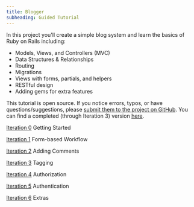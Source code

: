 ```yaml
---
title: Blogger
subheading: Guided Tutorial
---
```


In this project you'll create a simple blog system and learn the basics of Ruby on Rails including:

* Models, Views, and Controllers (MVC)
* Data Structures & Relationships
* Routing
* Migrations
* Views with forms, partials, and helpers
* RESTful design
* Adding gems for extra features

This tutorial is open source. If you notice errors, typos, or have questions/suggestions, please [submit them to the project on GitHub](https://github.com/turingschool/backend-curriculum-site/blob/gh-pages/module2/misc/blogger.md). You can find a completed (through Iteration 3) version [here](https://github.com/AliSchlereth/blogger).

[Iteration 0](https://github.com/turingschool/backend-curriculum-site/backend-curriculum-site/blob/gh-pages/module2/misc/blogger_iteration_0.md) Getting Started

[Iteration 1](https://github.com/turingschool/backend-curriculum-site/backend-curriculum-site/blob/gh-pages/module2/misc/blogger_iteration_1.md) Form-based Workflow

[Iteration 2](https://github.com/turingschool/backend-curriculum-site/backend-curriculum-site/blob/gh-pages/module2/misc/blogger_iteration_2.md) Adding Comments

[Iteration 3](https://github.com/turingschool/backend-curriculum-site/backend-curriculum-site/blob/gh-pages/module2/misc/blogger_iteration_3.md) Tagging

[Iteration 4](https://github.com/turingschool/backend-curriculum-site/backend-curriculum-site/blob/gh-pages/module2/misc/blogger_iteration_4.md) Authorization

[Iteration 5](https://github.com/turingschool/backend-curriculum-site/backend-curriculum-site/blob/gh-pages/module2/misc/blogger_iteration_5.md) Authentication

[Iteration 6](https://github.com/turingschool/backend-curriculum-site/backend-curriculum-site/blob/gh-pages/module2/misc/blogger_iteration_6.md) Extras
